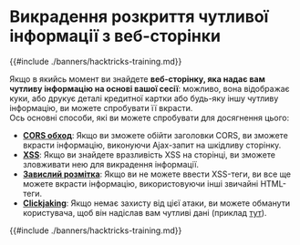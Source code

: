# Викрадення розкриття чутливої інформації з веб-сторінки

{{#include ./banners/hacktricks-training.md}}

Якщо в якийсь момент ви знайдете **веб-сторінку, яка надає вам чутливу інформацію на основі вашої сесії**: можливо, вона відображає куки, або друкує деталі кредитної картки або будь-яку іншу чутливу інформацію, ви можете спробувати її вкрасти.\
Ось основні способи, які ви можете спробувати для досягнення цього:

- [**CORS обход**](pentesting-web/cors-bypass.md): Якщо ви зможете обійти заголовки CORS, ви зможете вкрасти інформацію, виконуючи Ajax-запит на шкідливу сторінку.
- [**XSS**](pentesting-web/xss-cross-site-scripting/): Якщо ви знайдете вразливість XSS на сторінці, ви зможете зловживати нею для викрадення інформації.
- [**Завислий розмітка**](pentesting-web/dangling-markup-html-scriptless-injection/): Якщо ви не можете ввести XSS-теги, ви все ще можете вкрасти інформацію, використовуючи інші звичайні HTML-теги.
- [**Clickjaking**](pentesting-web/clickjacking.md): Якщо немає захисту від цієї атаки, ви можете обманути користувача, щоб він надіслав вам чутливі дані (приклад [тут](https://medium.com/bugbountywriteup/apache-example-servlet-leads-to-61a2720cac20)).

{{#include ./banners/hacktricks-training.md}}
